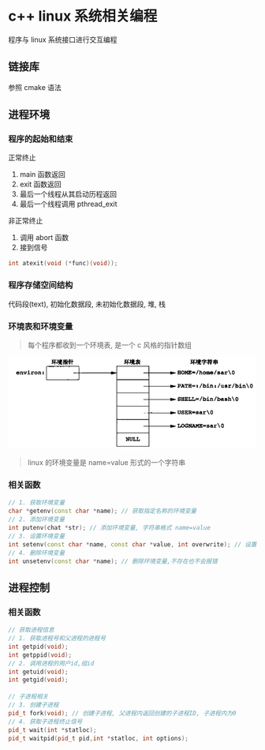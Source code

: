 # c++ linux 系统相关编程

程序与 linux 系统接口进行交互编程

## 链接库

参照 cmake 语法

## 进程环境

### 程序的起始和结束

正常终止

1. main 函数返回
2. exit 函数返回
3. 最后一个线程从其启动历程返回
4. 最后一个线程调用 pthread_exit

非正常终止

1. 调用 abort 函数
2. 接到信号

```cpp
int atexit(void (*func)(void));
```

### 程序存储空间结构

代码段(text), 初始化数据段, 未初始化数据段, 堆, 栈

### 环境表和环境变量

> 每个程序都收到一个环境表, 是一个 c 风格的指针数组

![环境表](../img/environ.png)

> linux 的环境变量是 name=value 形式的一个字符串

### 相关函数

```cpp
// 1. 获取环境变量
char *getenv(const char *name); // 获取指定名称的环境变量
// 2. 添加环境变量
int putenv(chat *str); // 添加环境变量, 字符串格式 name=value
// 3. 设置环境变量
int setenv(const char *name, const char *value, int overwrite); // 设置环境变量, overwrite=1 覆盖, 0 不覆盖
// 4. 删除环境变量
int unsetenv(const char *name); // 删除环境变量,不存在也不会报错
```

## 进程控制

### 相关函数

```cpp
// 获取进程信息
// 1. 获取进程号和父进程的进程号
int getpid(void);
int getppid(void);
// 2. 调用进程的用户id,组id
int getuid(void);
int getgid(void);

// 子进程相关
// 3. 创建子进程
pid_t fork(void); // 创建子进程, 父进程内返回创建的子进程ID, 子进程内为0
// 4. 获取子进程终止信号
pid_t wait(int *statloc);
pid_t waitpid(pid_t pid,int *statloc, int options);
```
